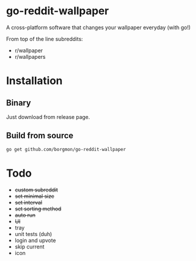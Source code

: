 # go-reddit-wallpaper

A cross-platform software that changes your wallpaper everyday (with go!)

From top of the line subreddits:

- r/wallpaper
- r/wallpapers

# Installation

## Binary

Just download from release page.

## Build from source

```bash
go get github.com/borgmon/go-reddit-wallpaper
```

# Todo

- ~~custom subreddit~~
- ~~set minimal size~~
- ~~set interval~~
- ~~set sorting method~~
- ~~auto run~~
- ~~UI~~
- tray
- unit tests (duh)
- login and upvote
- skip current
- icon
